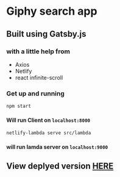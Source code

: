# Giphy search app
## Built using Gatsby.js
### with a little help from

 - Axios
 - Netlify
 - react infinite-scroll

 ### Get up and running
 ``` bash 
 npm start
 ```
 #### Will run Client on `localhost:8000`
 ``` bash
 netlify-lambda serve src/lambda
 ```
 #### will run lamda server on `localhost:9000`

 ## View deplyed version [HERE](romantic-mirzakhani-5acfe9.netlify.com)